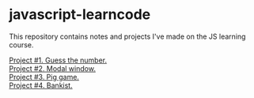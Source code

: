 # javascript-learncode

This repository contains notes and projects I've made on the JS learning course.

[Project #1. Guess the number.](/project_guess_number)\
[Project #2. Modal window.](/project_modal_window)\
[Project #3. Pig game.](/project_pig_game)\
[Project #4. Bankist.](/project_bankist)

